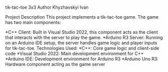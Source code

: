 tik-tac-toe 3x3 
Author
Khyzhavskyi Ivan

Project Description
This project implements a tik-tac-toe game. The game has two main components:

*C++ Client: Built in Visual Studio 2022, this component acts as the client that interacts with the server to play the game.
*Arduino R3 Server: Running on an Arduino IDE setup, the server handles game logic and player inputs for tik-tac-toe.
Technologies Used:
*C++: Core game logic and client-side code
*Visual Studio 2022: Main development environment for C++
*Arduino IDE: Development environment for Arduino R3
*Arduino Uno R3: Hardware component acting as the game server
